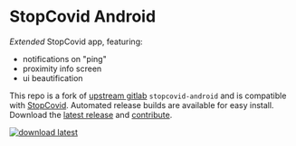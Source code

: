 StopCovid Android
=================

_Extended_ StopCovid app, featuring:

- notifications on "ping"
- proximity info screen
- ui beautification

This repo is a fork of [upstream gitlab][upstream]
`stopcovid-android` and is compatible with [StopCovid][StopCovid].
Automated release builds are available for easy install.
Download the [latest release][latest] and [contribute][contribute].

[![download latest][download]][release]




[StopCovid]: https://gitlab.inria.fr/stopcovid19/accueil/
[upstream]:  https://gitlab.inria.fr/stopcovid19/stopcovid-android/
[download]:  https://yt3dl.net/images/apk-download-badge.png
[release]:   ../../releases/latest/download/stopcovid-release.apk
[latest]:    ../../releases/latest/
[contribute]: CONTRIBUTING.md
